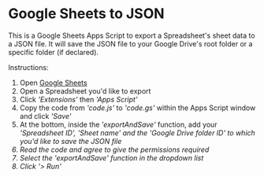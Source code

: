 <h1>Google Sheets to JSON</h1>

This is a Google Sheets Apps Script to export a Spreadsheet's sheet data to a JSON file.
It will save the JSON file to your Google Drive's root folder or a specific folder (if declared).

Instructions:
1. Open <a href="https://docs.google.com/spreadsheets" target="_blank">Google Sheets</a>
2. Open a Spreadsheet you'd like to export
3. Click <i>'Extensions'</i> then <i>'Apps Script'</i>
4. Copy the code from <i>'code.js'</i> to <i>'code.gs'</i> within the Apps Script window and click <i>'Save'</i>
5. At the bottom, inside the <i>'exportAndSave'</i> function, add your <i>'Spreadsheet ID', <i>'Sheet name'</i> and the <i>'Google Drive folder ID'</i> to which you'd like to save the JSON file
6. Read the code and agree to give the permissions required
7. Select the <i>'exportAndSave'</i> function in the dropdown list
8. Click <i>'> Run'</i>
